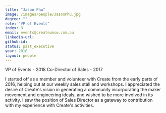 ```yaml
---
title: "Jason Phu"
image: /images/people/JasonPhu.jpg
degree: ""
role: "VP of Events"
index: 3
email: events@createunsw.com.au
linkedin-url:
github-id:
status: past_executive
year: 2018
layout: people
---
```

VP of Events - 2018
Co-Director of Sales - 2017

I started off as a member and volunteer with Create from the early parts of 2016, helping out at our weekly sales stall and workshops. I appreciated the desire of Create's vision in generating a community incorporating the maker movement and engineering ideals, and wished to be more involved in its activity. I saw the position of Sales Director as a gateway to contribution with my experience with Create's activities.
